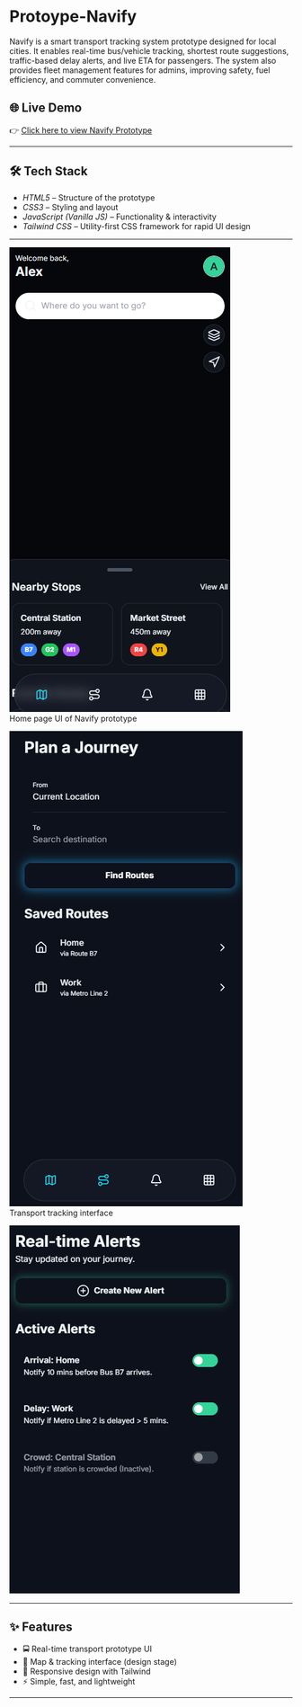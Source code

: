 # Protoype-Navify
Navify is a smart transport tracking system prototype designed for local cities. It enables real-time bus/vehicle tracking, shortest route suggestions, traffic-based delay alerts, and live ETA for passengers. The system also provides fleet management features for admins, improving safety, fuel efficiency, and commuter convenience.


## 🌐 Live Demo
👉 [Click here to view Navify Prototype](https://sankalphq.github.io/Prototype-Navify/)

---

## 🛠 Tech Stack
- *HTML5* – Structure of the prototype  
- *CSS3* – Styling and layout  
- *JavaScript (Vanilla JS)* – Functionality & interactivity  
- *Tailwind CSS* – Utility-first CSS framework for rapid UI design  

---


![Home screen](Images/Home%20screen.png)  
Home page UI of Navify prototype

![Tracking](Images/Routes.png)  
Transport tracking interface

![RTA](Images/RTA.png)

---

## ✨ Features
- 🚍 Real-time transport prototype UI  
- 📍 Map & tracking interface (design stage)  
- 📱 Responsive design with Tailwind  
- ⚡ Simple, fast, and lightweight  

---

